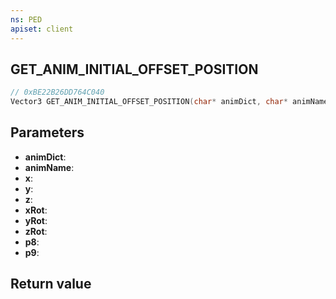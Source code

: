 ```yaml
---
ns: PED
apiset: client
---
```

## GET_ANIM_INITIAL_OFFSET_POSITION

```c
// 0xBE22B26DD764C040
Vector3 GET_ANIM_INITIAL_OFFSET_POSITION(char* animDict, char* animName, float x, float y, float z, float xRot, float yRot, float zRot, float p8, int p9);
```


## Parameters
* **animDict**:
* **animName**:
* **x**:
* **y**:
* **z**:
* **xRot**:
* **yRot**:
* **zRot**:
* **p8**:
* **p9**:

## Return value